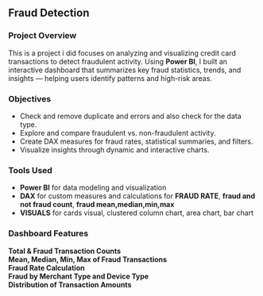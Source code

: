 ## Fraud Detection

### Project Overview 

This is a project i did focuses on analyzing and visualizing credit card transactions to detect fraudulent activity. Using **Power BI**, I built an interactive dashboard that summarizes key fraud statistics, trends, and insights — helping users identify patterns and high-risk areas.

### Objectives

- Check and remove duplicate and errors and also check for the data type.
- Explore and compare fraudulent vs. non-fraudulent activity.
- Create DAX measures for fraud rates, statistical summaries, and filters.
- Visualize insights through dynamic and interactive charts.

### Tools Used

- **Power BI** for data modeling and visualization  
- **DAX** for custom measures and calculations for **FRAUD RATE**, **fraud and not fraud count**, **fraud mean,median,min,max**
- **VISUALS** for cards visual, clustered column chart, area chart, bar chart

### Dashboard Features

**Total & Fraud Transaction Counts**  
**Mean, Median, Min, Max of Fraud Transactions**  
**Fraud Rate Calculation**  
**Fraud by Merchant Type and Device Type**  
**Distribution of Transaction Amounts**  




